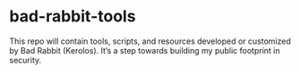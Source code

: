 # bad-rabbit-tools

This repo will contain tools, scripts, and resources developed or customized by Bad Rabbit (Kerolos).
It’s a step towards building my public footprint in security.
